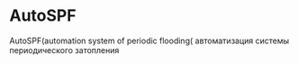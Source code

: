 # AutoSPF
AutoSPF(automation system of periodic flooding( автоматизация системы периодического затопления
